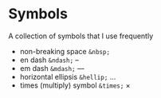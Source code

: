 # Symbols
A collection of symbols that I use frequently

- non-breaking space `&nbsp;` &nbsp;
- en dash `&ndash;` &ndash;
- em dash `&mdash;` &mdash;
- horizontal ellipsis `&hellip;` &hellip;
- times (multiply) symbol `&times;` &times;
